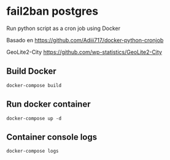 # fail2ban postgres

Run python script as a cron job using Docker

Basado en
https://github.com/Adiii717/docker-python-cronjob


GeoLite2-City
https://github.com/wp-statistics/GeoLite2-City


## Build Docker
```
docker-compose build
```

## Run docker container
```
docker-compose up -d
```

## Container console logs
```
docker-compose logs
```
